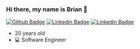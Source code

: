 ### Hi there, my name is Brian 👋 
[![Github Badge](https://img.shields.io/badge/-Github-000000?style=flat&logo=Github&labelColor=000000&link=https://github.com/b-tang)](https://github.com/b-tang)
[![Linkedin Badge](https://img.shields.io/badge/-briantang01-blue?style=flat&logo=Linkedin&logoColor=white&link=https://www.linkedin.com/in/briantang01/)](https://www.linkedin.com/in/briantang01/)
[![Linkedin Badge](https://img.shields.io/badge/-Brozty-6441a5?style=flat&logo=Twitch&logoColor=purple&link=https://www.twitch.tv/brozty)](https://www.twitch.tv/brozty)
- 20 years old 
- :computer: Software Engineer
